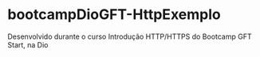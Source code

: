 # bootcampDioGFT-HttpExemplo
Desenvolvido durante o curso Introdução HTTP/HTTPS do Bootcamp GFT Start, na Dio
